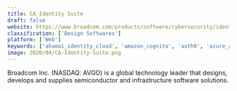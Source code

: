 ```yaml
---
title: CA Identity Suite
draft: false 
website: https://www.broadcom.com/products/software/cybersecurity/identity-and-access-management/symantec-identity-governance-and-administration
classification: ['Design Softwares']
platform: ['Web']
keywords: ['akamai_identity_cloud', 'amazon_cognito', 'auth0', 'azure_active_directory_b2c', 'bitium', 'ca_identity_manager', 'centrify_zero_trust_privilege', 'erp_maestro', 'forgerock', 'hitachi_id_identity_manager', 'ibm_cloud_identity_service', 'manageengine_admanager_plus', 'okta', 'rsa_identity_governance_and_lifecycle', 'rippling', 'secureauth', 'silverfort.io']
image: 2020/04/CA-Identity-Suite.png
---
```

Broadcom Inc. (NASDAQ: AVGO) is a global technology leader that designs,
develops and supplies semiconductor and infrastructure software solutions.